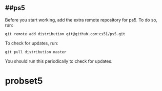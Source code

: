 
##ps5
-----
Before you start working, add the extra remote repository for ps5. To do so, run:

`git remote add distribution git@github.com:cs51/ps5.git`

To check for updates, run:

`git pull distribution master`

You should run this periodically to check for updates.
# probset5
